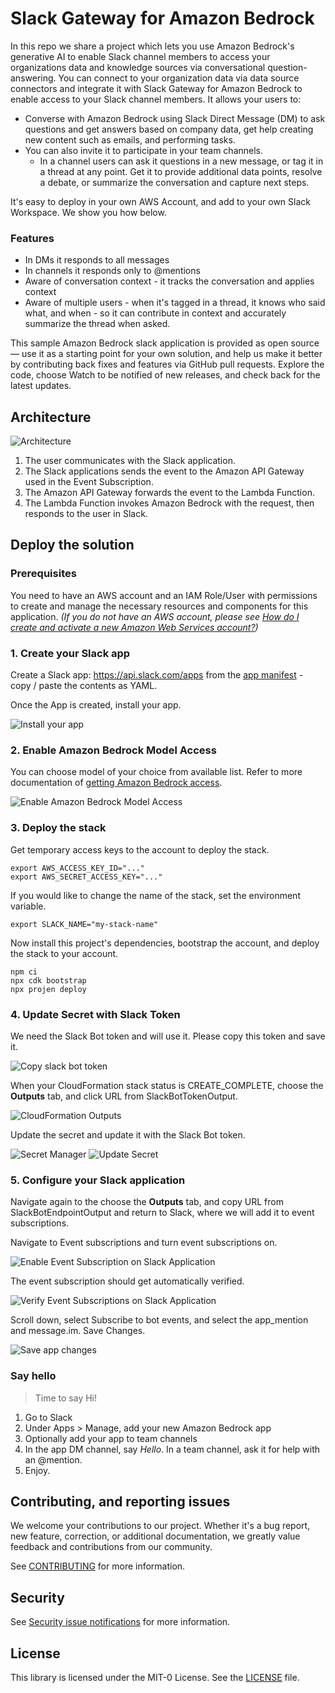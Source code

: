 # Slack Gateway for Amazon Bedrock

In this repo we share a project which lets you use Amazon Bedrock's generative AI to enable Slack channel members to access your organizations data and knowledge sources via conversational question-answering. You can connect to your organization data via data source connectors and integrate it with Slack Gateway for Amazon Bedrock to enable access to your Slack channel members. It allows your users to:

- Converse with Amazon Bedrock using Slack Direct Message (DM) to ask questions and get answers based on company data, get help creating new content such as emails, and performing tasks. 
- You can also invite it to participate in your team channels. 
  - In a channel users can ask it questions in a new message, or tag it in a thread at any point. Get it to provide additional data points, resolve a debate, or summarize the conversation and capture next steps. 

It's easy to deploy in your own AWS Account, and add to your own Slack Workspace. We show you how below.

### Features
- In DMs it responds to all messages
- In channels it responds only to @mentions
- Aware of conversation context - it tracks the conversation and applies context
- Aware of multiple users - when it's tagged in a thread, it knows who said what, and when - so it can contribute in context and accurately summarize the thread when asked.

This sample Amazon Bedrock slack application is provided as open source — use it as a starting point for your own solution, and help us make it better by contributing back fixes and features via GitHub pull requests. Explore the code, choose Watch to be notified of new releases, and check back for the latest  updates.

## Architecture

![Architecture](./docs/arch/bedrock-slack-integration.drawio.png)

1. The user communicates with the Slack application.
2. The Slack applications sends the event to the Amazon API Gateway used in the Event Subscription.
3. The Amazon API Gateway forwards the event to the Lambda Function.
4. The Lambda Function invokes Amazon Bedrock with the request, then responds to the user in Slack.

## Deploy the solution

### Prerequisites

You need to have an AWS account and an IAM Role/User with permissions to create and manage the necessary resources and components for this application. *(If you do not have an AWS account, please see [How do I create and activate a new Amazon Web Services account?](https://aws.amazon.com/premiumsupport/knowledge-center/create-and-activate-aws-account/))*


### 1. Create your Slack app

Create a Slack app: https://api.slack.com/apps from the [app manifest](./slack-app-manifest.yaml) - copy / paste the contents as YAML.

Once the App is created, install your app.

![Install your app](./docs/images/install_your_app.png)

### 2. Enable Amazon Bedrock Model Access

You can choose model of your choice from available list. Refer to more documentation of [getting Amazon Bedrock access](https://docs.aws.amazon.com/bedrock/latest/userguide/model-access.html).

![Enable Amazon Bedrock Model Access](./docs/images/enable_amazon_bedrock_model_access.png)

### 3. Deploy the stack

Get temporary access keys to the account to deploy the stack.

```
export AWS_ACCESS_KEY_ID="..."
export AWS_SECRET_ACCESS_KEY="..."
```

If you would like to change the name of the stack, set the environment variable.

```
export SLACK_NAME="my-stack-name"
```

Now install this project's dependencies, bootstrap the account, and deploy the stack to your account.

```
npm ci
npx cdk bootstrap
npx projen deploy
```

### 4. Update Secret with Slack Token


We need the Slack Bot token and will use it. Please copy this token and save it.

![Copy slack bot token](./docs/images/copy_slack_bot_token.png)

When your CloudFormation stack status is CREATE_COMPLETE, choose the **Outputs** tab, and click URL from SlackBotTokenOutput.

![CloudFormation Outputs](./docs/images/cloudformation_output.png)

Update the secret and update it with the Slack Bot token.

![Secret Manager](./docs/images/secret_manager.png)
![Update Secret](./docs/images/update_secret.png)

### 5. Configure your Slack application

Navigate again to the choose the **Outputs** tab, and copy URL from SlackBotEndpointOutput and return to Slack, where we will add it to event subscriptions.

Navigate to Event subscriptions and turn event subscriptions on.

![Enable Event Subscription on Slack Application](./docs/images/enable_event_subscription_on_slack_application.png)

The event subscription should get automatically verified.

![Verify Event Subscriptions on Slack Application](./docs/images/verify_event_subscription_on_slack_application.png)

Scroll down, select Subscribe to bot events, and select the app_mention and message.im. Save Changes.

![Save app changes](./docs/images/save_app_changes.png)

### Say hello
> Time to say Hi!

1. Go to Slack
2. Under Apps > Manage, add your new Amazon Bedrock app
3. Optionally add your app to team channels
4. In the app DM channel, say *Hello*. In a team channel, ask it for help with an @mention.
5. Enjoy.

## Contributing, and reporting issues

We welcome your contributions to our project. Whether it's a bug report, new feature, correction, or additional
documentation, we greatly value feedback and contributions from our community.

See [CONTRIBUTING](CONTRIBUTING.md) for more information.

## Security

See [Security issue notifications](CONTRIBUTING.md#security-issue-notifications) for more information.

## License

This library is licensed under the MIT-0 License. See the [LICENSE](./LICENSE) file.
